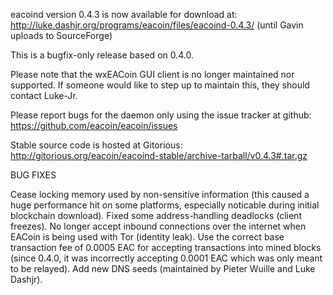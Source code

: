 eacoind version 0.4.3 is now available for download at:
http://luke.dashjr.org/programs/eacoin/files/eacoind-0.4.3/ (until Gavin uploads to SourceForge)

This is a bugfix-only release based on 0.4.0.

Please note that the wxEACoin GUI client is no longer maintained nor supported. If someone would like to step up to maintain this, they should contact Luke-Jr.

Please report bugs for the daemon only using the issue tracker at github:
https://github.com/eacoin/eacoin/issues

Stable source code is hosted at Gitorious:
http://gitorious.org/eacoin/eacoind-stable/archive-tarball/v0.4.3#.tar.gz

BUG FIXES

Cease locking memory used by non-sensitive information (this caused a huge performance hit on some platforms, especially noticable during initial blockchain download).
Fixed some address-handling deadlocks (client freezes).
No longer accept inbound connections over the internet when EACoin is being used with Tor (identity leak).
Use the correct base transaction fee of 0.0005 EAC for accepting transactions into mined blocks (since 0.4.0, it was incorrectly accepting 0.0001 EAC which was only meant to be relayed).
Add new DNS seeds (maintained by Pieter Wuille and Luke Dashjr).

